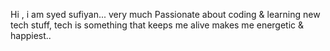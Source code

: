 Hi , i am syed sufiyan... 
very much  Passionate about coding & learning new tech stuff, tech is something that keeps me alive makes me energetic & happiest..
